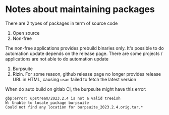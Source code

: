 # Notes about maintaining packages
There are 2 types of packages in term of source code
1. Open source
2. Non-free

The non-free applications provides prebuild binaries only. It's possible to do automation update depends on the release page.
There are some projects / applications are not able to do automation update
1. Burpsuite
2. Rizin. For some reason, github release page no longer provides release URL in HTML, causing `usan` failed to fetch the latest version

When do auto build on gitlab CI, the burpsuite might have this error:
```angular2html
gbp:error: upstream/2023.2.4 is not a valid treeish
W: Unable to locate package burpsuite
Could not find any location for burpsuite_2023.2.4.orig.tar.*
```